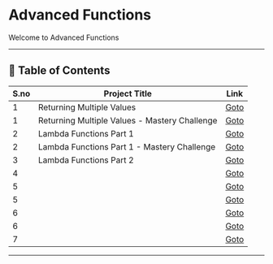 # Advanced Functions

Welcome to Advanced Functions

---

## 📅 Table of Contents

| S.no | Project Title                                      | Link                                      |
|------|----------------------------------------------------|-------------------------------------------|
| 1    | Returning Multiple Values                          | [Goto](1/README.md)                       |
| 1    | Returning Multiple Values - Mastery Challenge      | [Goto](1/mastery_challenge/README.md)     |
| 2    | Lambda Functions Part 1                            | [Goto](2/README.md)                       |
| 2    | Lambda Functions Part 1 - Mastery Challenge        | [Goto](2/mastery_challenge/README.md)     |
| 3    | Lambda Functions Part 2                            | [Goto](3/README.md)                       |
| 4    |                                                    | [Goto](4/README.md)                       |
| 5    |                                                    | [Goto](5/README.md)                       |
| 5    |                                                    | [Goto](5/mastery_challenge/README.md)     |
| 6    |                                                    | [Goto](6/README.md)                       |
| 6    |                                                    | [Goto](6/mastery_challenge/README.md)     |
| 7    |                                                    | [Goto](7/README.md)                       |



---

